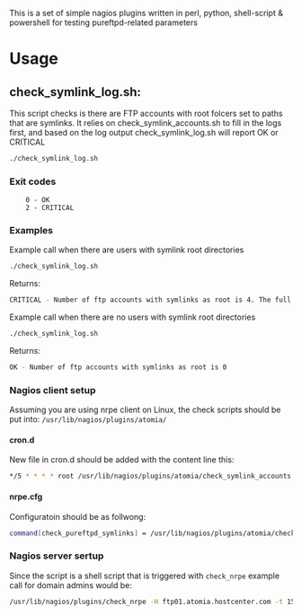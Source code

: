 This is a set of simple nagios plugins written in perl, python, shell-script & powershell
for testing pureftpd-related parameters

# Usage

## check_symlink_log.sh:

This script checks is there are FTP accounts with root folcers set to paths that are symlinks. It relies on check_symlink_accounts.sh to fill in the logs first, and based on the log output check_symlink_log.sh will report OK or CRITICAL

```sh
./check_symlink_log.sh
```

### Exit codes
```
    0 - OK
    2 - CRITICAL
```

### Examples
Example call when there are users with symlink root directories
```sh
./check_symlink_log.sh
```
Returns:
```sh
CRITICAL - Number of ftp accounts with symlinks as root is 4. The full list can be seen in the /var/log/symlink.log
```

Example call when there are no users with symlink root directories
```sh
./check_symlink_log.sh
```
Returns:
```sh
OK - Number of ftp accounts with symlinks as root is 0
```
### Nagios client setup

Assuming you are using nrpe client on Linux, the check scripts should be put into: `/usr/lib/nagios/plugins/atomia/`

#### cron.d
New file in cron.d should be added with the content line this:

```sh
*/5 * * * * root /usr/lib/nagios/plugins/atomia/check_symlink_accounts.sh
```

#### nrpe.cfg 

Configuratoin should be as follwong:

```sh
command[check_pureftpd_symlinks] = /usr/lib/nagios/plugins/atomia/check_symlink_log.sh
```

### Nagios server sertup

Since the script is a shell script that is triggered with `check_nrpe` example call for domain admins would be:

```sh
/usr/lib/nagios/plugins/check_nrpe -H ftp01.atomia.hostcenter.com -t 150 -c check_pureftpd_symlinks
```